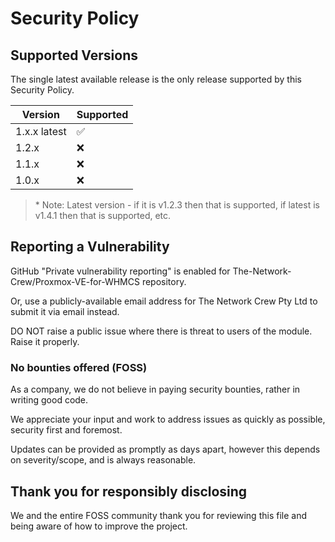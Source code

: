 # Security Policy

## Supported Versions

The single latest available release is the only release supported by this Security Policy.

| Version | Supported          |
| ------- | ------------------ |
| 1.x.x latest  | :white_check_mark: |
| 1.2.x   | :x:                |
| 1.1.x   | :x:                |
| 1.0.x   | :x:                |

> \* Note: Latest version - if it is v1.2.3 then that is supported, if latest is v1.4.1 then that is supported, etc. 

## Reporting a Vulnerability

GitHub "Private vulnerability reporting" is enabled for The-Network-Crew/Proxmox-VE-for-WHMCS repository.

Or, use a publicly-available email address for The Network Crew Pty Ltd to submit it via email instead.

DO NOT raise a public issue where there is threat to users of the module. Raise it properly.

### No bounties offered (FOSS)

As a company, we do not believe in paying security bounties, rather in writing good code.

We appreciate your input and work to address issues as quickly as possible, security first and foremost.

Updates can be provided as promptly as days apart, however this depends on severity/scope, and is always reasonable.

## Thank you for responsibly disclosing

We and the entire FOSS community thank you for reviewing this file and being aware of how to improve the project.
